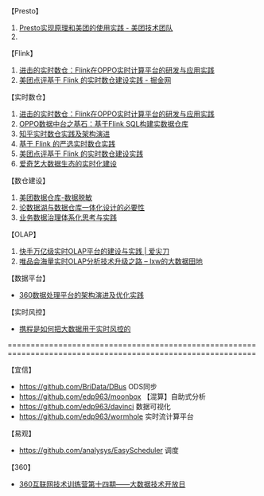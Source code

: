 
【Presto】
1. [Presto实现原理和美团的使用实践 - 美团技术团队](https://tech.meituan.com/2014/06/16/presto.html)
2. 


【Flink】
1. [进击的实时数仓：Flink在OPPO实时计算平台的研发与应用实践](https://www.infoq.cn/article/VmLAOsm*939Rdgb9mfrH)
2. [美团点评基于 Flink 的实时数仓建设实践 - 掘金网](https://juejin.im/post/5bc934d05188255c832142b3)




【实时数仓】
1. [进击的实时数仓：Flink在OPPO实时计算平台的研发与应用实践](https://www.infoq.cn/article/VmLAOsm*939Rdgb9mfrH)
2. [OPPO数据中台之基石：基于Flink SQL构建实数据仓库](https://www.infoq.cn/article/FJxTIbYCUPlB*Gcokey5)
3. [知乎实时数仓实践及架构演进](https://zhuanlan.zhihu.com/p/56807637)
4. [基于 Flink 的严选实时数仓实践](https://www.infoq.cn/article/Lrg1J4*tWOak2WLqKyhF)
5. [美团点评基于 Flink 的实时数仓建设实践](https://tech.meituan.com/2018/10/18/meishi-data-flink.html)
6. [爱奇艺大数据生态的实时化建设](https://mp.weixin.qq.com/s/pOsDl6Ird9fhmYYlRhIyYA)


【数仓建设】
1. [美团数据仓库-数据脱敏](https://tech.meituan.com/2014/04/08/data-desensitization.html)
2. [论数据湖与数据仓库一体化设计的必要性](https://mp.weixin.qq.com/s/SL6dGr_GTHr9w6CdFz8sqQ)
3. [业务数据治理体系化思考与实践](https://tech.meituan.com/2022/05/12/business-data-governance.html)

【OLAP】
1. [快手万亿级实时OLAP平台的建设与实践 | 爱尖刀](http://www.ijiandao.com/2b/baijia/193382.html)
2. [唯品会海量实时OLAP分析技术升级之路 – lxw的大数据田地](http://lxw1234.com/archives/2017/07/867.htm)


【数据平台】
- [360数据处理平台的架构演进及优化实践](https://mp.weixin.qq.com/s?__biz=Mzg5NDYxNTYyMw==&mid=2247487246&idx=1&sn=21f67ec5ccfe599c8f98ecc46967038e&source=41#wechat_redirect)


【实时风控】
- [携程是如何把大数据用于实时风控的](https://www.infoq.cn/article/lusiksyfiyh6zjylaxqq)

============================================================================================================

【宜信】
- https://github.com/BriData/DBus     ODS同步
- https://github.com/edp963/moonbox     【混算】自助式分析
- https://github.com/edp963/davinci      数据可视化
- https://github.com/edp963/wormhole    实时流计算平台

【易观】
- https://github.com/analysys/EasyScheduler 调度

【360】
- [360互联网技术训练营第十四期——大数据技术开放日](https://ppt.baomitu.com/conference/93)